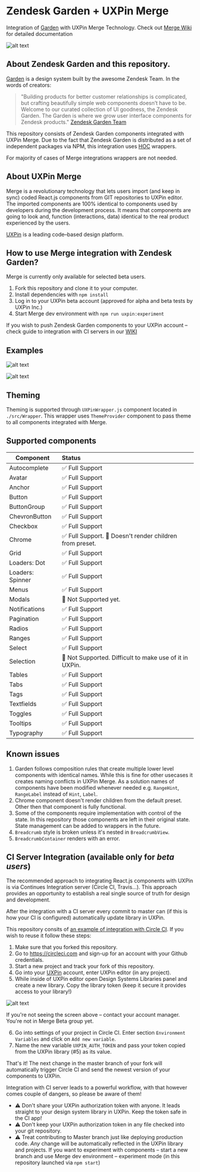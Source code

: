 # Zendesk Garden + UXPin Merge
Integration of [Garden](https://garden.zendesk.com/react-components) with UXPin Merge Technology. Check out [Merge Wiki](https://wikiuxpin.atlassian.net/wiki/spaces/MA) for detailed documentation

![alt text](https://github.com/uxpin-merge/zendesk-garden/blob/master/img/zendesk_main.png "Garden and Merge")

## About Zendesk Garden and this repository.

[Garden](https://garden.zendesk.com/react-components) is a design system built by the awesome Zendesk Team. In the words of creators:

>"Building products for better customer relationships is complicated, but crafting beautifully simple web components doesn’t have to be. Welcome to our curated collection of UI goodness, the Zendesk Garden. The Garden is where we grow user interface components for Zendesk products."
>[Zendesk Garden Team](https://garden.zendesk.com/)

This repository consists of Zendesk Garden components integrated with UXPin Merge. Due to the fact that Zendesk Garden is distributed
as a set of independent packages via NPM, this integration uses [HOC](https://reactjs.org/docs/higher-order-components.html) wrappers. 

For majority of cases of Merge integrations wrappers are not needed.

## About UXPin Merge

Merge is a revolutionary technology that lets users import (and keep in sync) coded React.js components from GIT repositories to UXPin editor. 
The imported components are 100% identical to components used by developers during the development process. 
It means that components are going to look and, function (interactions, data) identical to the real product experienced by the users. 

[UXPin](http://uxpin.com) is a leading code–based design platform.

## How to use Merge integration with Zendesk Garden?

Merge is currently only available for selected beta users.

1. Fork this repository and clone it to your computer.
2. Install dependencies with `npm install`
3. Log in to your UXPin beta account (approved for alpha and beta tests by UXPin Inc.)
4. Start Merge dev environment with `npm run uxpin:experiment`

If you wish to push Zendesk Garden components to your UXPin account – check guide to integration with CI servers in our [WIKI](https://wikiuxpin.atlassian.net/wiki/spaces/MA/pages/665845792/CI+Servers) 

## Examples

![alt text](https://github.com/uxpin-merge/zendesk-garden/blob/master/img/zendesk_1.gif "Garden Tabs in UXPin Merge")

![alt text](https://github.com/uxpin-merge/zendesk-garden/blob/master/img/zendesk_tabs.gif "Garden Tabs horizontal and vertical in Merge")

## Theming

Theming is supported through `UXPinWrapper.js` component located in `./src/Wrapper`. This wrapper uses `ThemeProvider` component to pass theme to all components integrated with Merge.

## Supported components

| Component     | Status|
| ------------- |:-----|
| Autocomplete | ✅ Full Support |
| Avatar | ✅ Full Support |
| Anchor | ✅ Full Support |
| Button | ✅ Full Support |
| ButtonGroup | ✅ Full Support |
| ChevronButton | ✅ Full Support |
| Checkbox | ✅ Full Support |
| Chrome | ✅ Full Support. 🐛 Doesn't render children from preset. |
| Grid | ✅ Full Support |
| Loaders: Dot | ✅ Full Support |
| Loaders: Spinner | ✅ Full Support |
| Menus | ✅ Full Support |
| Modals | 🔻 Not Supported yet. |
| Notifications | ✅ Full Support |
| Pagination | ✅ Full Support |
| Radios | ✅ Full Support |
| Ranges | ✅ Full Support |
| Select | ✅ Full Support |
| Selection | 🔻 Not Supported. Difficult to make use of it in UXPin. |
| Tables | ✅ Full Support |
| Tabs | ✅ Full Support |
| Tags | ✅ Full Support |
| Textfields | ✅ Full Support |
| Toggles | ✅ Full Support |
| Tooltips | ✅ Full Support |
| Typography | ✅ Full Support |

## Known issues

1. Garden follows composition rules that create multiple lower level components with identical names. While this is fine for other usecases it creates naming conflicts in UXPin Merge. As a solution
names of components have been modified whenever needed e.g. `RangeHint`, `RangeLabel` instead of `Hint`, `Label`.
2. Chrome component doesn't render children from the default preset. Other then that component is fully functional.
3. Some of the components require implementation with control of the state. In this repository those components are left in their original state. State management can be added to wrappers in the future.
4. `Breadcrumb` style is broken unless it's nested in `BreadcrumbView`.
5. `BreadcrumbContainer` renders with an error.

## CI Server Integration (available only for *beta users*)

The recommended approach to integrating React.js components with UXPin is via Continues Integration server (Circle CI, Travis...). 
This approach provides an opportunity to establish a real single source of truth for design and development. 

After the integration with a CI server every commit to master can (if this is how your CI is configured) automatically update library in UXPin. 

This repository consits of [an example of integration with Circle CI](https://github.com/uxpin-merge/material-ui-merge/blob/master/.circleci/config.yml). 
If you wish to reuse it follow these steps:
1. Make sure that you forked this repository.
2. Go to https://circleci.com and sign-up for an account with your Github credentials.
3. Start a new project and track your fork of this repository.
4. Go into your [UXPin](http://uxpin.com) account, enter UXPin editor (in any project).
5. While inside of UXPin editor open Design Systems Libraries panel and create a new library. Copy the library token (keep it secure it provides access to your library!)

![alt text](https://github.com/uxpin-merge/material-ui-merge/blob/master/img/merge_ci.gif "UXPin Design System Library")

If you're not seeing the screen above – contact your account manager. You're not in Merge Beta group yet.

6. Go into settings of your project in Circle CI. Enter section `Environment Variables` and click on `Add new variable`.
7. Name the new variable `UXPIN_AUTH_TOKEN` and pass your token copied from the UXPin library (#5) as its value.

That's it! The next change in the master branch of your fork will automatically trigger Circle CI and send the newest version of your components to UXPin.

Integration with CI server leads to a powerful workflow, with that however comes couple of dangers, so please be aware of them!
* ⚠️ Don't share your UXPin authorization token with anyone. It leads straight to your design system library in UXPin. Keep the token safe in the CI app!
* ⚠️ Don't keep your UXPin authorization token in any file checked into your git repository.
* ⚠️ Treat contributing to Master branch just like deploying production code. *Any* change will be automatically reflected in the UXPin library and projects. 
If you want to experiment with components – start a new branch and use Merge dev environment – experiment mode (in this repository launched via `npm start`)
